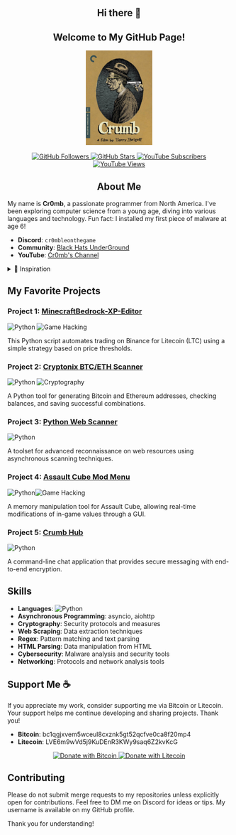<h2 align="center">Hi there 👋</h2>
<h2 align="center">Welcome to My GitHub Page!</h2>

<p align="center">
  <img src="crumb.jpg" alt="Image Description" width="150">
</p>

<p align="center">
  <a href="https://github.com/Cr0mb">
    <img src="https://img.shields.io/github/followers/Cr0mb?label=Follow&style=social" alt="GitHub Followers">
  </a>
  <a href="https://github.com/Cr0mb">
    <img src="https://img.shields.io/github/stars/Cr0mb?label=Stars&style=social" alt="GitHub Stars">
  </a>
  <a href="https://www.youtube.com/@cr0mble">
    <img src="https://img.shields.io/youtube/channel/subscribers/UCQ-4CeZQg1Fb4HtcFJfYBfg?label=Subscribe&style=social" alt="YouTube Subscribers">
  </a>
  <a href="https://www.youtube.com/@cr0mble">
    <img src="https://img.shields.io/youtube/channel/views/UCQ-4CeZQg1Fb4HtcFJfYBfg?label=Views&style=social" alt="YouTube Views">
  </a>
</p>

<h2 align="center">About Me</h2>

My name is **Cr0mb**, a passionate programmer from North America. I've been exploring computer science from a young age, diving into various languages and technology. Fun fact: I installed my first piece of malware at age 6!

- **Discord**: `cr0mbleonthegame`
- **Community**: [Black Hats UnderGround](https://discord.gg/CGDnDy5eEs)
- **YouTube**: [Cr0mb's Channel](https://www.youtube.com/@cr0mble)

<details>
<summary>🎨 Inspiration</summary>
Watching Robert Crumb's documentary inspired me to publish my coding works and develop independently. His dedication to authenticity motivates me to learn and create rather than take shortcuts.

[Watch Documentary on Robert Crumb (1994)](https://tubitv.com/movies/100007594/crumb)
</details>

## My Favorite Projects

### Project 1: [MinecraftBedrock-XP-Editor](https://github.com/Cr0mb/MinecraftBedrock-XP-Editor)
![Python](https://img.shields.io/badge/Python-3670A0?style=for-the-badge&logo=python&logoColor=ffdd54) ![Game Hacking](https://img.shields.io/badge/Game%20Hacking-000000?style=for-the-badge&logo=minecraft&logoColor=white)


This Python script automates trading on Binance for Litecoin (LTC) using a simple strategy based on price thresholds.

### Project 2: [Cryptonix BTC/ETH Scanner](https://github.com/Cr0mb/Cryptonix-BTC-ETH-Scanner)
![Python](https://img.shields.io/badge/Python-3670A0?style=for-the-badge&logo=python&logoColor=ffdd54) ![Cryptography](https://img.shields.io/badge/Cryptography-000000?style=for-the-badge&logo=bitcoin&logoColor=white)

A Python tool for generating Bitcoin and Ethereum addresses, checking balances, and saving successful combinations.

### Project 3: [Python Web Scanner](https://github.com/Cr0mb/Python-Web-Scanner)
![Python](https://img.shields.io/badge/Python-3670A0?style=for-the-badge&logo=python&logoColor=ffdd54)

A toolset for advanced reconnaissance on web resources using asynchronous scanning techniques.

### Project 4: [Assault Cube Mod Menu](https://github.com/Cr0mb/Assault-Cube-Mod-Menu)
![Python](https://img.shields.io/badge/Python-3670A0?style=for-the-badge&logo=python&logoColor=ffdd54)![Game Hacking](https://img.shields.io/badge/Game%20Hacking-000000?style=for-the-badge&logo=minecraft&logoColor=white)

A memory manipulation tool for Assault Cube, allowing real-time modifications of in-game values through a GUI.

### Project 5: [Crumb Hub](https://github.com/Cr0mb/Assault-Cube-Client-Memory-Manipulation)
![Python](https://img.shields.io/badge/Python-3670A0?style=for-the-badge&logo=python&logoColor=ffdd54)

A command-line chat application that provides secure messaging with end-to-end encryption.

## Skills
- **Languages**: ![Python](https://img.shields.io/badge/Python-3670A0?style=for-the-badge&logo=python&logoColor=ffdd54)
- **Asynchronous Programming**: asyncio, aiohttp
- **Cryptography**: Security protocols and measures
- **Web Scraping**: Data extraction techniques
- **Regex**: Pattern matching and text parsing
- **HTML Parsing**: Data manipulation from HTML
- **Cybersecurity**: Malware analysis and security tools
- **Networking**: Protocols and network analysis tools

## Support Me ☕️

If you appreciate my work, consider supporting me via Bitcoin or Litecoin. Your support helps me continue developing and sharing projects. Thank you!

- **Bitcoin**: bc1qgjxvem5wceul8cxznk5gt52qcfve0ca8f20mp4
- **Litecoin**: LVE6m9wVd5j9KuDEnR3KWy9saq6Z2kvKcG

<p align="center">
  <a href="bitcoin:bc1qgjxvem5wceul8cxznk5gt52qcfve0ca8f20mp4">
    <img src="https://img.shields.io/badge/Donate-Bitcoin-green?style=flat-square&logo=bitcoin" alt="Donate with Bitcoin">
  </a>
  <a href="litecoin:LVE6m9wVd5j9KuDEnR3KWy9saq6Z2kvKcG">
    <img src="https://img.shields.io/badge/Donate-Litecoin-green?style=flat-square&logo=litecoin" alt="Donate with Litecoin">
  </a>
</p>

## Contributing

Please do not submit merge requests to my repositories unless explicitly open for contributions. Feel free to DM me on Discord for ideas or tips. My username is available on my GitHub profile.

Thank you for understanding!

